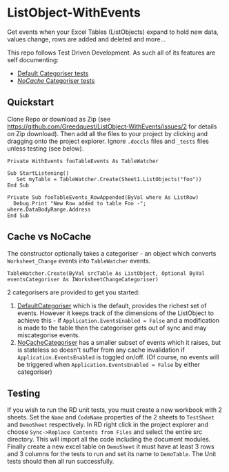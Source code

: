 # ListObject-WithEvents

Get events when your Excel Tables (ListObjects) expand to hold new data, values change, rows are added and deleted and more...

This repo follows Test Driven Development. As such all of its features are self documenting:

 - [Default Categoriser tests](src/Watcher_DefaultCat_tests.bas)
 - [_NoCache_ Categoriser tests](src/Watcher_NoCacheCat_tests.bas)

## Quickstart
Clone Repo or download as Zip (see https://github.com/Greedquest/ListObject-WithEvents/issues/2 for details on Zip download). Then add all the files to your project by clicking and dragging onto the project explorer. Ignore `.doccls` files and `_tests` files unless testing (see below).

```vba
Private WithEvents fooTableEvents As TableWatcher

Sub StartListening()
   Set myTable = TableWatcher.Create(Sheet1.ListObjects("foo"))
End Sub

Private Sub fooTableEvents_RowAppended(ByVal where As ListRow)
  Debug.Print "New Row added to table Foo -"; where.DataBodyRange.Address
End Sub
```

## Cache vs NoCache
The constructor optionally takes a categoriser  - an object which converts `Worksheet_Change` events into `TableWatcher` events.
```vba
TableWatcher.Create(ByVal srcTable As ListObject, Optional ByVal eventsCategoriser As IWorksheetChangeCategoriser)
```
2 categorisers are provided to get you started:
 1. [DefaultCategoriser](src/DefaultCategoriser.cls) which is the default, provides the richest set of events. However it keeps track of the dimensions of the ListObject to achieve this -  if `Application.EventsEnabled = False` and a modification is made to the table then the categoriser gets out of sync and may miscategorise events.
 2. [NoCacheCategoriser](src/NoCacheCategoriser.cls) has a smaller subset of events which it raises, but is stateless so doesn't suffer from any cache invalidation if `Application.EventsEnabled` is toggled on/off. (Of course, no events will be triggered when `Application.EventsEnabled = False` by either categoriser)

## Testing
If you wish to run the RD unit tests, you must create a new workbook with 2 sheets. Set the `Name` and `CodeName` properties of the 2 sheets to `TestSheet` and `DemoSheet` respectively. In RD right click in the project explorer and choose `Sync->Replace Contents from Files` and select the entire src directory. This will import all the code including the document modules. Finally create a new excel table on `DemoSheet` it must have at least 3 rows and 3 columns for the tests to run and set its name to `DemoTable`. The Unit tests should then all run successfully.
